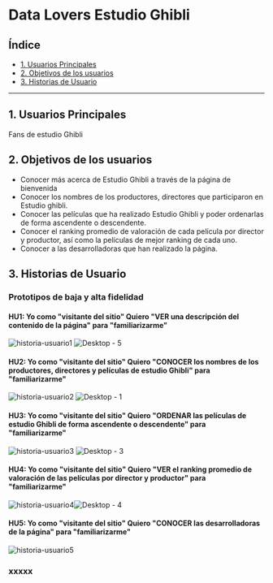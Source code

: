 # Data Lovers Estudio Ghibli
## Índice

* [1. Usuarios Principales](#1-usuarios)
* [2. Objetivos de los usuarios](#2-objetivos)
* [3. Historias de Usuario](#3-historias-de-usuarios)


***

## 1. Usuarios Principales

Fans de estudio Ghibli


## 2. Objetivos de los usuarios

* Conocer más acerca de Estudio Ghibli a través de la página de bienvenida
* Conocer los nombres de los productores, directores que participaron en Estudio ghibli.
* Conocer las películas que ha realizado Estudio Ghibli y poder ordenarlas de forma ascendente o descendente.
* Conocer el ranking promedio de valoración de cada película por director y productor, así como la películas de mejor ranking de cada uno.
* Conocer a las desarrolladoras que han realizado la página.

## 3. Historias de Usuario

### Prototipos de baja y alta fidelidad


#### HU1: Yo como "visitante del sitio" Quiero "VER una descripción del contenido de la página" para "familiarizarme"

![historia-usuario1](https://i.postimg.cc/02Fr0Syz/Bienvenida.jpg) ![Desktop - 5](https://user-images.githubusercontent.com/71983357/200440197-0bc0270c-6e95-41b9-aee0-8c526d6c976c.jpg)

#### HU2: Yo como "visitante del sitio" Quiero "CONOCER los nombres de los productores, directores y películas de estudio Ghibli" para "familiarizarme"

![historia-usuario2](https://i.postimg.cc/SQtKm98g/productores.jpg) ![Desktop - 1](https://user-images.githubusercontent.com/71983357/200440300-b74b7132-4834-4209-a70a-ba92f1615a3d.jpg)

#### HU3: Yo como "visitante del sitio" Quiero "ORDENAR las películas de estudio Ghibli de forma ascendente o descendente" para "familiarizarme"

![historia-usuario3](https://i.postimg.cc/RFpvVr3W/pelicula.jpg) ![Desktop - 3](https://user-images.githubusercontent.com/71983357/200440267-eb3ff7d6-f491-40fb-91db-a877d0b2db27.jpg)


#### HU4: Yo como "visitante del sitio" Quiero "VER el ranking promedio de valoración de las películas por director y productor" para "familiarizarme"

![historia-usuario4](https://i.postimg.cc/XYxjDyVK/Ranking.jpg)![Desktop - 4](https://user-images.githubusercontent.com/71983357/200440346-aae5846d-c5bd-431b-b5b7-d211750be190.jpg)

#### HU5: Yo como "visitante del sitio" Quiero "CONOCER las desarrolladoras de la página" para "familiarizarme"
![historia-usuario5](https://i.postimg.cc/KjnF71qM/About-us.jpg)

### xxxxx
